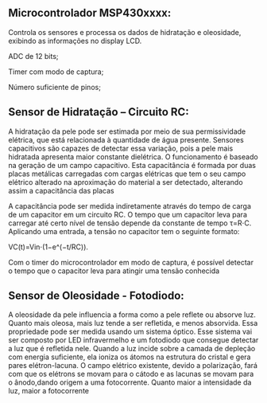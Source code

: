 ## Microcontrolador MSP430xxxx: 
Controla os sensores e processa os dados de hidratação e oleosidade, exibindo as informações no display LCD.

ADC de 12 bits; 

Timer com modo de captura;

Número suficiente de pinos;

## Sensor de Hidratação – Circuito RC: 

A hidratação da pele pode ser estimada por meio de sua permissividade elétrica, que está relacionada à quantidade de água presente. Sensores capacitivos são
capazes de detectar essa variação, pois a pele mais hidratada apresenta maior constante dielétrica. O funcionamento é baseado na geração de um campo capacitivo.
Esta capacitância é formada por duas placas metálicas carregadas com cargas elétricas que tem o seu campo elétrico alterado na aproximação do material a ser detectado, alterando assim a capacitância das placas

A capacitância pode ser medida indiretamente através do tempo de carga de um capacitor em um circuito RC. O tempo que um capacitor leva para carregar até 
certo nível de tensão depende da constante de tempo τ=R⋅C. Aplicando uma entrada, a tensão no capacitor tem o seguinte formato:

VC​(t)=Vin​⋅(1−e^(−t/RC)).

Com o timer do microcontrolador em modo de captura, é possível detectar o tempo que o capacitor leva para atingir uma tensão conhecida

## Sensor de Oleosidade - Fotodiodo: 

A oleosidade da pele influencia a forma como a pele reflete ou absorve luz. Quanto mais oleosa, mais luz tende a ser refletida, e menos absorvida. Essa propriedade pode ser medida usando um sistema óptico.
Esse sistema vai ser composto por LED infravermelho e um fotodiodo que consegue detectar a luz que é refletida nele. 
Quando a luz incide sobre a camada de depleção com energia suficiente, ela ioniza os átomos na estrutura do cristal e gera pares elétron-lacuna. O campo elétrico existente, devido a polarização, fará com que os elétrons
se movam para o cátodo e as lacunas se movam para o ânodo,dando origem a uma fotocorrente. Quanto maior a intensidade da luz, maior a fotocorrente
